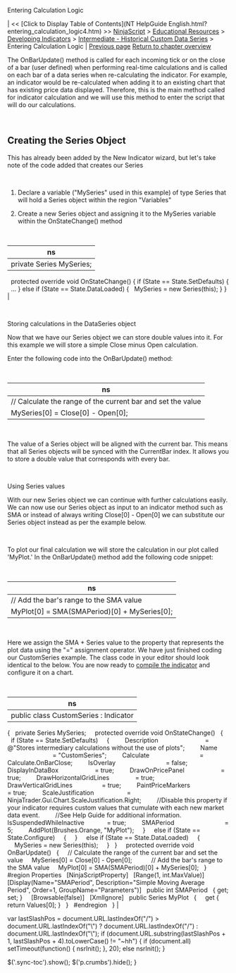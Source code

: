 ﻿










 


Entering Calculation Logic







| &lt;&lt; [Click to Display Table of Contents](NT HelpGuide English.html?entering_calculation_logic4.htm) &gt;&gt;
 [NinjaScript](ninjascript.htm) &gt; [Educational Resources](educational_resources.htm) &gt; [Developing Indicators](developing_indicators.htm) &gt; [Intermediate - Historical Custom Data Series](intermediate_-_historical_cust.htm) &gt;
Entering Calculation Logic | [Previous page](set_up7.htm)
[Return to chapter overview](intermediate_-_historical_cust.htm)










The OnBarUpdate() method is called for each incoming tick or on the close of a bar (user defined) when performing real-time calculations and is called on each bar of a data series when re-calculating the indicator. For example, an indicator would be re-calculated when adding it to an existing chart that has existing price data displayed. Therefore, this is the main method called for indicator calculation and we will use this method to enter the script that will do our calculations.


 


Creating the Series<double> Object
----------------------------------


This has already been added by the New Indicator wizard, but let's take note of the code added that creates our Series<double>


 


1. Declare a variable ("MySeries" used in this example) of type Series<double> that will hold a Series<double> object within the region "Variables"


2. Create a new Series<double> object and assigning it to the MySeries variable within the OnStateChange() method


 




| ns |
| --- |
| private Series<double> MySeries;
 
protected override void OnStateChange()
{
 if (State == State.SetDefaults)
 {
   ...
 }
 else if (State == State.DataLoaded)
 {
   MySeries = new Series<double>(this);
 }
} |



 


Storing calculations in the DataSeries object  

Now that we have our Series<double> object we can store double values into it. For this example we will store a simple Close minus Open calculation.


Enter the following code into the OnBarUpdate() method:


 




| ns |
| --- |
| // Calculate the range of the current bar and set the value
MySeries[0] = Close[0] - Open[0]; |



 


The value of a Series<t> object will be aligned with the current bar. This means that all Series<t> objects will be synced with the CurrentBar index. It allows you to store a double value that corresponds with every bar.


 


Using Series<t> values  

With our new Series<double> object we can continue with further calculations easily. We can now use our Series<double> object as input to an indicator method such as SMA or instead of always writing Close[0] - Open[0] we can substitute our Series<double> object instead as per the example below.


 


To plot our final calculation we will store the calculation in our plot called 'MyPlot.' In the OnBarUpdate() method add the following code snippet:


 




| ns |
| --- |
| // Add the bar's range to the SMA value
MyPlot[0] = SMA(SMAPeriod)[0] + MySeries[0]; |



   

Here we assign the SMA + Series<double> value to the property that represents the plot data using the "=" assignment operator. We have just finished coding our CustomSeries example. The class code in your editor should look identical to the below. You are now ready to [compile the indicator](compiling4.htm) and configure it on a chart.


 




| ns |
| --- |
| public class CustomSeries : Indicator
{
   private Series<double> MySeries;
 
   protected override void OnStateChange()
   {
     if (State == State.SetDefaults)
     {
         Description                           = @"Stores intermediary calculations without the use of plots";
         Name                                 = "CustomSeries";
         Calculate                             = Calculate.OnBarClose;
         IsOverlay                             = false;
         DisplayInDataBox                     = true;
         DrawOnPricePanel                     = true;
         DrawHorizontalGridLines               = true;
         DrawVerticalGridLines                 = true;
         PaintPriceMarkers                     = true;
         ScaleJustification                   = NinjaTrader.Gui.Chart.ScaleJustification.Right;
         //Disable this property if your indicator requires custom values that cumulate with each new market data event. 
         //See Help Guide for additional information.
         IsSuspendedWhileInactive             = true;
         SMAPeriod                             = 5;
         AddPlot(Brushes.Orange, "MyPlot");
     }
     else if (State == State.Configure)
     {
     }
     else if (State == State.DataLoaded)
     {            
         MySeries = new Series<double>(this);
     }
   }
 
   protected override void OnBarUpdate()
   {
     // Calculate the range of the current bar and set the value
     MySeries[0] = Close[0] - Open[0];
      
     // Add the bar's range to the SMA value
     MyPlot[0] = SMA(SMAPeriod)[0] + MySeries[0];
   }
 
   #region Properties
   [NinjaScriptProperty]
   [Range(1, int.MaxValue)]
   [Display(Name="SMAPeriod", Description="Simple Moving Average Period", Order=1, GroupName="Parameters")]
   public int SMAPeriod
   { get; set; }
 
   [Browsable(false)]
   [XmlIgnore]
   public Series<double> MyPlot
   {
     get { return Values[0]; }
   }
   #endregion
 
} |






 
 var lastSlashPos = document.URL.lastIndexOf("/") &gt; document.URL.lastIndexOf("\\") ? document.URL.lastIndexOf("/") : document.URL.lastIndexOf("\\");
 if (document.URL.substring(lastSlashPos + 1, lastSlashPos + 4).toLowerCase() != "~hh") {
 if (document.all) setTimeout(function() {
 nsrInit();
 }, 20);
 else nsrInit();
 }
 
 
 $('.sync-toc').show();
 $('p.crumbs').hide();
 }
 
 
 



</double></double></double></double></double></double></double></t></t></t></double></double></double></double></double></double></double></double>